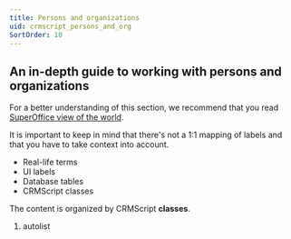 ```yaml
---
title: Persons and organizations
uid: crmscript_persons_and_org
SortOrder: 10
---
```


## An in-depth guide to working with persons and organizations

For a better understanding of this section, we recommend that you read [SuperOffice view of the world](xref:crmscript-domain).

It is important to keep in mind that there's not a 1:1 mapping of labels and that you have to take context into account.

* Real-life terms
* UI labels
* Database tables
* CRMScript classes

The content is organized by CRMScript **classes**.

1. autolist
